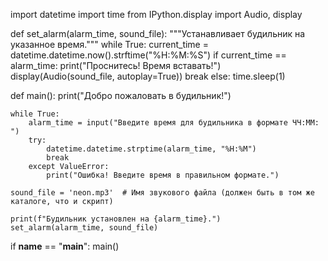 import datetime
import time
from IPython.display import Audio, display

def set_alarm(alarm_time, sound_file):
    """Устанавливает будильник на указанное время."""
    while True:
        current_time = datetime.datetime.now().strftime("%H:%M:%S")
        if current_time == alarm_time:
            print("Проснитесь! Время вставать!")
            display(Audio(sound_file, autoplay=True))
            break
        else:
            time.sleep(1)

def main():
    print("Добро пожаловать в будильник!")

    while True:
        alarm_time = input("Введите время для будильника в формате ЧЧ:ММ: ")
        try:
            datetime.datetime.strptime(alarm_time, "%H:%M")
            break
        except ValueError:
            print("Ошибка! Введите время в правильном формате.")

    sound_file = 'neon.mp3'  # Имя звукового файла (должен быть в том же каталоге, что и скрипт)

    print(f"Будильник установлен на {alarm_time}.")
    set_alarm(alarm_time, sound_file)

if __name__ == "__main__":
    main()
